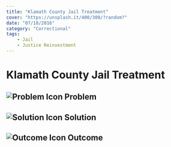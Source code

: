 ```yaml
---
title: "Klamath County Jail Treatment"
cover: "https://unsplash.it/400/300/?random?"
date: "07/18/2016"
category: "Correctional"
tags:
    - Jail
    - Justice Reinvestment 
---
```


# Klamath County Jail Treatment

## ![Problem Icon](https://github.com/google/material-design-icons/raw/master/alert/1x_web/ic_error_outline_black_48dp.png "Problem") Problem

## ![Solution Icon](https://github.com/google/material-design-icons/raw/master/action/1x_web/ic_lightbulb_outline_black_48dp.png "Solution") Solution

## ![Outcome Icon](https://github.com/google/material-design-icons/raw/master/action/1x_web/ic_view_list_black_48dp.png "Outcome") Outcome
